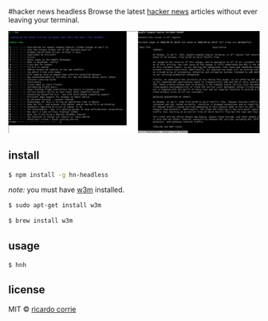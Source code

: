 #hacker news headless
Browse the latest [hacker news](https://news.ycombinator.com) articles without
ever leaving your terminal.

[![demo](./demo.png)](https://raw.githubusercontent.com/rcorrie/hn-headless/master/demo.png)

## install
```sh
$ npm install -g hn-headless
```

*note:* you must have [w3m](http://w3m.sourceforge.net/) installed.
```sh
$ sudo apt-get install w3m
```
```sh
$ brew install w3m
```

## usage
```sh
$ hnh
```

## license
MIT © [ricardo corrie](http://rcorrie.com)
